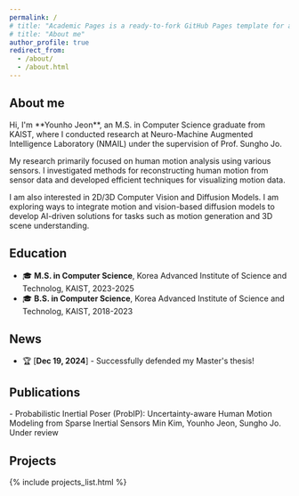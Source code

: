 ```yaml
---
permalink: /
# title: "Academic Pages is a ready-to-fork GitHub Pages template for academic personal websites"
# title: "About me"
author_profile: true
redirect_from: 
  - /about/
  - /about.html
---
```


<h2 id="aboutme">About me</h2>
Hi, I'm **Younho Jeon**, an M.S. in Computer Science graduate from KAIST, where I conducted research at Neuro-Machine
Augmented Intelligence Laboratory (NMAIL) under the supervision of Prof. Sungho Jo.

My research primarily focused on human motion analysis using various sensors. I investigated methods for reconstructing human motion from sensor data and developed efficient techniques for visualizing motion data.

I am also interested in  2D/3D Computer Vision and Diffusion Models. I am exploring ways to integrate motion and vision-based diffusion models to develop AI-driven solutions for tasks such as motion generation and 3D scene understanding.


Education
------
- 🎓 **M.S. in Computer Science**, Korea Advanced Institute of Science and Technolog, KAIST, 2023-2025
- 🎓 **B.S. in Computer Science**, Korea Advanced Institute of Science and Technolog, KAIST, 2018-2023

News
------
- 🏆 [**Dec 19, 2024**] - Successfully defended my Master's thesis!



<h2 id="publications">Publications</h2>
- Probabilistic Inertial Poser (ProbIP): Uncertainty-aware Human Motion Modeling from Sparse Inertial Sensors
Min Kim, Younho Jeon, Sungho Jo.
Under review



<h2 id="projects">Projects</h2>

{% include projects_list.html %}
